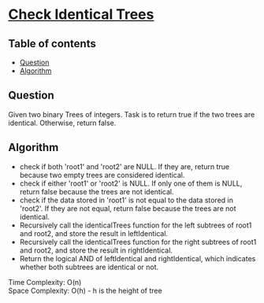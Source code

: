 # [Check Identical Trees](https://www.codingninjas.com/studio/problems/check-identical-trees_8230719?challengeSlug=striver-sde-challenge&leftPanelTab=0)

## Table of contents

- [Question](#question)
- [Algorithm](#algorithm)

## Question
Given two binary Trees of integers. Task is to return true if the two trees are identical. Otherwise, return false.

## Algorithm
- check if both 'root1' and 'root2' are NULL. If they are, return true because two empty trees are considered identical.
- check if either 'root1' or 'root2' is NULL. If only one of them is NULL, return false because the trees are not identical.
- check if the data stored in 'root1' is not equal to the data stored in 'root2'. If they are not equal, return false because the trees are not identical.
- Recursively call the identicalTrees function for the left subtrees of root1 and root2, and store the result in leftIdentical.
- Recursively call the identicalTrees function for the right subtrees of root1 and root2, and store the result in rightIdentical.
- Return the logical AND of leftIdentical and rightIdentical, which indicates whether both subtrees are identical or not.

Time Complexity: O(n)</br>
Space Complexity: O(h) - h is the height of tree